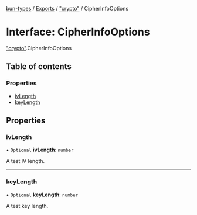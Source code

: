 [bun-types](https://oven-sh.github.io/bun-types/README.md) / [Exports](https://oven-sh.github.io/bun-types/modules.md) / ["crypto"](https://oven-sh.github.io/bun-types/modules/crypto_.md) / CipherInfoOptions

# Interface: CipherInfoOptions

["crypto"](https://oven-sh.github.io/bun-types/modules/crypto_.md).CipherInfoOptions

## Table of contents

### Properties

- [ivLength](https://oven-sh.github.io/bun-types/interfaces/crypto_.CipherInfoOptions.md#ivlength)
- [keyLength](https://oven-sh.github.io/bun-types/interfaces/crypto_.CipherInfoOptions.md#keylength)

## Properties

### ivLength

• `Optional` **ivLength**: `number`

A test IV length.

___

### keyLength

• `Optional` **keyLength**: `number`

A test key length.
